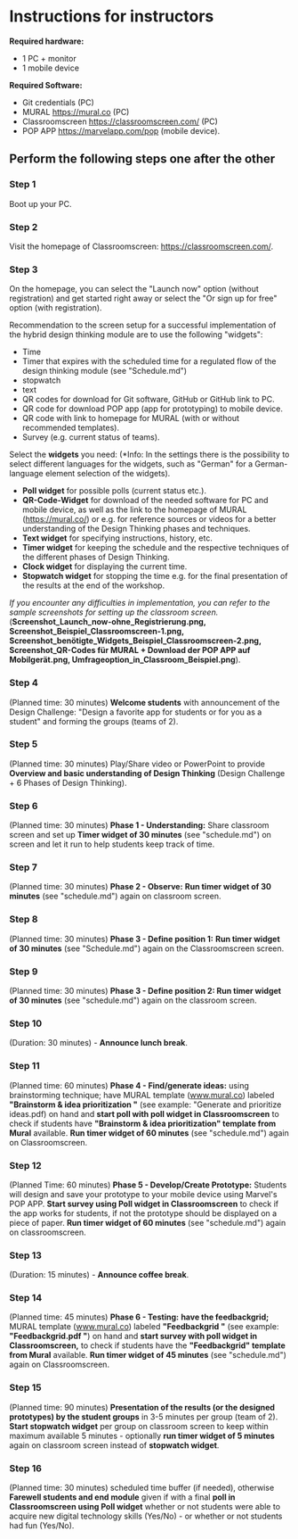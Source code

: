 

# **Instructions for instructors**

**Required hardware:**
* 1 PC + monitor
* 1 mobile device

**Required Software:**
* Git credentials (PC)
* MURAL https://mural.co (PC)
* Classroomscreen https://classroomscreen.com/ (PC)
* POP APP https://marvelapp.com/pop (mobile device).



## Perform the following steps one after the other

### Step 1
Boot up your PC.

### Step 2
Visit the homepage of Classroomscreen: https://classroomscreen.com/.

### Step 3
On the homepage, you can select the "Launch now" option (without registration) and get started right away or select the "Or sign up for free" option (with registration). 

Recommendation to the screen setup for a successful implementation of the hybrid design thinking module are to use the following "widgets": 
- Time
- Timer that expires with the scheduled time for a regulated flow of the design thinking module (see "Schedule.md")
- stopwatch 
- text
- QR codes for download for Git software, GitHub or GitHub link to PC.
- QR code for download POP app (app for prototyping) to mobile device.
- QR code with link to homepage for MURAL (with or without recommended templates).
- Survey (e.g. current status of teams).

Select the **widgets** you need: (*Info: In the settings there is the possibility to select different languages for the widgets, such as "German" for a German-language element selection of the widgets).
- **Poll widget** for possible polls (current status etc.).
- **QR-Code-Widget** for download of the needed software for PC and mobile device, as well as the link to the homepage of MURAL (https://mural.co/) or e.g. for reference sources or videos for a better understanding of the Design Thinking phases and techniques.
- **Text widget** for specifying instructions, history, etc.
- **Timer widget** for keeping the schedule and the respective techniques of the different phases of Design Thinking.
- **Clock widget** for displaying the current time.
- **Stopwatch widget** for stopping the time e.g. for the final presentation of the results at the end of the workshop.

*If you encounter any difficulties in implementation, you can refer to the sample screenshots for setting up the classroom screen.* (**Screenshot_Launch_now-ohne_Registrierung.png, Screenshot_Beispiel_Classroomscreen-1.png, Screenshot_benötigte_Widgets_Beispiel_Classroomscreen-2.png, Screenshot_QR-Codes für MURAL + Download der POP APP auf Mobilgerät.png, Umfrageoption_in_Classroom_Beispiel.png**).

### Step 4
(Planned time: 30 minutes) **Welcome students** with announcement of the Design Challenge: "Design a favorite app for students or for you as a student" and forming the groups (teams of 2). 

### Step 5
(Planned time: 30 minutes) Play/Share video or PowerPoint to provide **Overview and basic understanding of Design Thinking** (Design Challenge + 6 Phases of Design Thinking). 

### Step 6
(Planned time: 30 minutes) **Phase 1 - Understanding:** Share classroom screen and set up **Timer widget of 30 minutes** (see "schedule.md") on screen and let it run to help students keep track of time.

### Step 7
(Planned time: 30 minutes) **Phase 2 - Observe:** **Run timer widget of 30 minutes** (see "schedule.md") again on classroom screen.

### Step 8
(Planned time: 30 minutes) **Phase 3 - Define position 1:** **Run timer widget of 30 minutes** (see "Schedule.md") again on the Classroomscreen screen.

### Step 9
(Planned time: 30 minutes) **Phase 3 - Define position 2: Run timer widget of 30 minutes** (see "schedule.md") again on the classroom screen.

### Step 10
(Duration: 30 minutes) - **Announce lunch break**.

### Step 11
(Planned time: 60 minutes) **Phase 4 - Find/generate ideas:** using brainstorming technique; have MURAL template (www.mural.co) labeled **"Brainstorm & idea prioritization "** (see example: "Generate and prioritize ideas.pdf) on hand and **start poll with poll widget in Classroomscreen** to check if students have **"Brainstorm & idea prioritization" template from Mural** available. **Run timer widget of 60 minutes** (see "schedule.md") again on Classroomscreen.

### Step 12
(Planned Time: 60 minutes) **Phase 5 - Develop/Create Prototype:** Students will design and save your prototype to your mobile device using Marvel's POP APP. **Start survey using Poll widget in Classroomscreen** to check if the app works for students, if not the prototype should be displayed on a piece of paper. **Run timer widget of 60 minutes** (see "schedule.md") again on classroomscreen.

### Step 13
(Duration: 15 minutes) - **Announce coffee break**.

### Step 14
(Planned time: 45 minutes) **Phase 6 - Testing:** **have the feedbackgrid;** MURAL template (www.mural.co) labeled **"Feedbackgrid "** (see example: **"Feedbackgrid.pdf "**) on hand and **start survey with poll widget in Classroomscreen,** to check if students have the **"Feedbackgrid" template from Mural** available. **Run timer widget of 45 minutes** (see "schedule.md") again on Classroomscreen.

### Step 15
(Planned time: 90 minutes) **Presentation of the results (or the designed prototypes) by the student groups** in 3-5 minutes per group (team of 2). **Start stopwatch widget** per group on classroom screen to keep within maximum available 5 minutes - optionally **run timer widget of 5 minutes** again on classroom screen instead of **stopwatch widget**.

### Step 16
(Planned time: 30 minutes) scheduled time buffer (if needed), otherwise **Farewell students and end module** given if with a final **poll in Classroomscreen using Poll widget** whether or not students were able to acquire new digital technology skills (Yes/No) - or whether or not students had fun (Yes/No).


